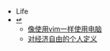 <!-- docs/_sidebar.md-->
* Life
* [↫](../)
    * [像使用vim一样使用电脑](think_life/2021-04-21-keybord-vim.md)
    * [对经济自由的个人定义](think_life/2020-03-11-one_in_ten_thousand.md)
